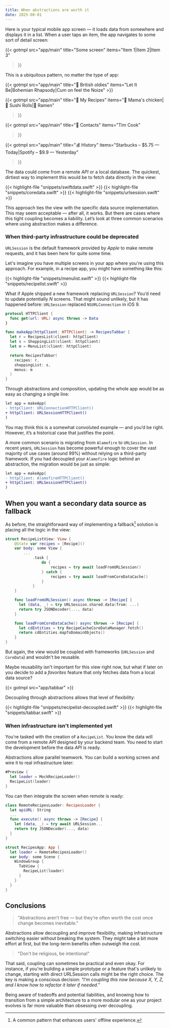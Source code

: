 ```yaml
---
title: When abstractions are worth it
date: 2025-08-01
---
```


Here is your typical mobile app screen — it loads data from somewhere and displays it in a list. When a user taps an item, the app navigates to some sort of detail screen:

{{< gotmpl src="app/main"
    title="Some screen"
    items="Item 1|Item 2|Item 3"
>}}

This is a ubiquitous pattern, no matter the type of app:
<div class="carousel-breakout">
<div class="carousel-content">
{{< gotmpl src="app/main"
    title="🎵 British oldies"
    items="Let It Be|Bohemian Rhapsody|Cum on feel the Noize"
>}}

{{< gotmpl src="app/main"
    title="🔪 My Recipes"
    items="🍗 Mama's chicken|🍣 Sushi Rolls|🍜 Ramen"
>}}

{{< gotmpl src="app/main"
    title="👤 Contacts"
    items="Tim Cook"
>}}

{{< gotmpl src="app/main"
    title="💰 History"
    items="Starbucks – $5.75 — Today|Spotify – $9.9 — Yesterday"
>}}

</div>
</div>

The data could come from a remote *API* or a local database. The quickest, dirtiest way to implement this would be to fetch data directly in the view:

<div class="carousel-breakout">
<div class="carousel-content">
{{< highlight-file "snippets/swiftdata.swift" >}}
{{< highlight-file "snippets/coredata.swift" >}}
{{< highlight-file "snippets/urlsession.swift" >}}
</div>
</div>

This approach ties the view with the specific data source implementation. This may seem acceptable — after all, it works. But there are cases where this tight coupling becomes a liability. Let’s look at three common scenarios where using abstraction makes a difference.

### When third-party infrastructure could be deprecated

`URLSession` is the default framework provided by *Apple* to make remote requests, and it has been here for quite some time.

Let's imagine you have multiple screens in your app where you're using this approach. For example, in a recipe app, you might have something like this:

<div class="carousel-breakout">
<div class="carousel-content">
{{< highlight-file "snippets/menulist.swift" >}}
{{< highlight-file "snippets/recipelist.swift" >}}
</div>
</div>

What if Apple shipped a new framework replacing `URLSession`? You’d need to update potentially *N* screens. That might sound unlikely, but it has happened before: `URLSession` replaced `NSURLConnection` in iOS 9.

```swift
protocol HTTPClient {
  func get(url: URL) async throws -> Data
}

func makeApp(httpClient: HTTPClient) -> RecipesTabbar {
  let r = RecipesList(client: httpClient)
  let s = ShoppingList(client: httpClient)
  let m = MenuList(client: httpClient)

  return RecipesTabbar(
    recipes: r,
    shoppingList: s,
    menus: m
  )
}
```

Through abstractions and composition, updating the whole app would be as easy as changing a single line:

```diff
let app = makeApp(
- httpClient: URLConnectionHTTPClient()
+ httpClient: URLSessionHTTPClient()
)
```

You may think this is a somewhat convoluted example — and you’d be right. However, it’s a historical case that justifies the point.

A more common scenario is migrating from `Alamofire` to `URLSession`. In recent years, `URLSession` has become powerful enough to cover the vast majority of use cases (around 99%) without relying on a third-party framework. If you had decoupled your `Alamofire` logic behind an abstraction, the migration would be just as simple:

```diff
let app = makeApp(
- httpClient: AlamofireHTTPClient()
+ httpClient: URLSessionHTTPClient()
)
```

## When you want a secondary data source as fallback

As before, the straightforward way of implementing a fallback[^fallback] solution is placing all the logic in the view:

[^fallback]: A common pattern that enhances users' offline experience.

```swift
struct RecipeListView: View {
    @State var recipes = [Recipe]()
    var body: some View {
        ...
            .task {
                do {
                    recipes = try await loadFromURLSession()
                } catch {
                    recipes = try await loadFromCoreDataCache()
                }
            }
    }

    func loadFromURLSession() async throws -> [Recipe] {
      let (data, _) = try URLSession.shared.data(from: ...)
      return try JSONDecoder(..., data)
    }

    func loadFromCoreDataCache() async throws -> [Recipe] {
      let cdEntities = try RecipeCacheCoreDataManager.fetch()
      return cdEntities.mapToDomainObjects()
    }
}
```

But again, the view would be coupled with frameworks (`URLSession` and `CoreData`) and wouldn't be reusable.

Maybe reusability isn't important for this view right now, but what if later on you decide to add a *favorites* feature that only fetches data from a local data source?

{{< gotmpl src="app/tabbar" >}}

Decoupling through abstractions allows that level of flexibility:

<div class="carousel-breakout">
<div class="carousel-content">
{{< highlight-file "snippets/recipelist-decoupled.swift" >}}
{{< highlight-file "snippets/tabbar.swift" >}}
</div>
</div>

### When infrastructure isn't implemented yet

You're tasked with the creation of a `RecipeList`. You know the data will come from a remote *API* designed by your backend team. You need to start the development before the data *API* is ready.

Abstractions allow parallel teamwork. You can build a working screen and wire it to real infrastructure later:

```swift
#Preview {
  let loader = MockRecipeLoader()
  RecipeList(loader)
}
```

You can then integrate the screen when remote is ready:

```swift
class RemoteRecipesLoader: RecipesLoader {
  let apiURL: String
  ...
  func execute() async throws -> [Recipe] {
    let (data, _) = try await URLSession...
    return try JSONDecoder(..., data)
  }
}

struct RecipesApp: App {
  let loader = RemoteRecipesLoader()
  var body: some Scene {
    WindowGroup {
      TabView {
        RecipeList(loader)
      }
    }
  }
}
```

## Conclusions

> "Abstractions aren’t free — but they’re often worth the cost once change becomes inevitable."

Abstractions allow decoupling and improve flexibility, making infrastructure switching easier without breaking the system. They might take a bit more effort at first, but the long-term benefits often outweigh the cost.

> "Don't be religious, be intentional"

That said, coupling can sometimes be practical and even okay. For instance, if you're building a simple prototype or a feature that's unlikely to change, starting with direct URLSession calls might be the right choice. The key is making a conscious decision: *"I'm coupling this now because X, Y, Z, and I know how to refactor it later if needed."*

Being aware of tradeoffs and potential liabilities, and knowing how to transition from a simple architecture to a more modular one as your project evolves is far more valuable than obsessing over decoupling.
